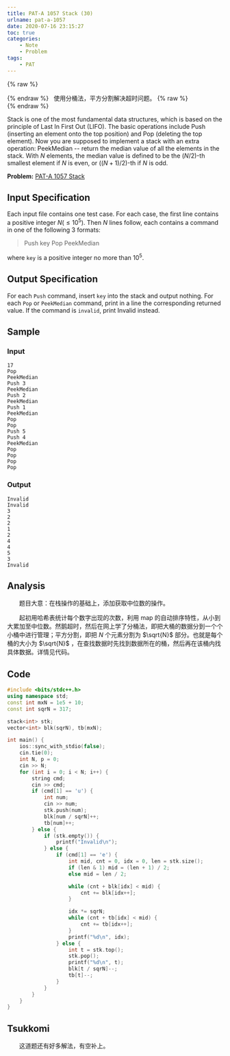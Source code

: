 ```yaml
---
title: PAT-A 1057 Stack (30)
urlname: pat-a-1057
date: 2020-07-16 23:15:27
toc: true
categories:
    - Note
    - Problem
tags:
    - PAT
---
```


{% raw %}<article class="message is-warning"><div class="message-body">{% endraw %}
<span class="icon"><i class="fa fa-exclamation-triangle mr-2"></i></span>&nbsp;&nbsp;使用分桶法，平方分割解决超时问题。
{% raw %}</div></article>{% endraw %}

Stack is one of the most fundamental data structures, which is based on the principle of Last In First Out (LIFO). The basic operations include Push (inserting an element onto the top position) and Pop (deleting the top element). Now you are supposed to implement a stack with an extra operation: PeekMedian -- return the median value of all the elements in the stack. With $N$ elements, the median value is defined to be the $(N/2)$-th smallest element if $N$ is even, or $((N+1)/2)$-th if $N$ is odd.

<!--more-->

**Problem:**&nbsp;[PAT-A 1057 Stack](https://pintia.cn/problem-sets/994805342720868352/problems/994805417945710592 "PAT-A 1057 Stack")


## Input Specification

Each input file contains one test case. For each case, the first line contains a positive integer $N(≤10^5)$. Then $N$ lines follow, each contains a command in one of the following 3 formats:

>Push key
Pop
PeekMedian

where `key` is a positive integer no more than $10^5$.

## Output Specification

For each `Push` command, insert `key` into the stack and output nothing. For each `Pop` or `PeekMedian` command, print in a line the corresponding returned value. If the command is `invalid`, print Invalid instead.

## Sample

### Input

```
17
Pop
PeekMedian
Push 3
PeekMedian
Push 2
PeekMedian
Push 1
PeekMedian
Pop
Pop
Push 5
Push 4
PeekMedian
Pop
Pop
Pop
Pop
```

### Output

```
Invalid
Invalid
3
2
2
1
2
4
4
5
3
Invalid
```

## Analysis

&emsp;&emsp;题目大意：在栈操作的基础上，添加获取中位数的操作。

&emsp;&emsp;起初用哈希表统计每个数字出现的次数，利用 map 的自动排序特性，从小到大累加至中位数。然鹅超时，然后在网上学了分桶法，即把大桶的数据分到一个个小桶中进行管理；平方分割，即把 $N$ 个元素分割为 $\sqrt{N}$ 部分。也就是每个桶的大小为 $\sqrt{N}$ ，在查找数据时先找到数据所在的桶，然后再在该桶内找具体数据。详情见代码。

## Code

``` cpp
#include <bits/stdc++.h>
using namespace std;
const int mxN = 1e5 + 10;
const int sqrN = 317;

stack<int> stk;
vector<int> blk(sqrN), tb(mxN);

int main() {
    ios::sync_with_stdio(false);
    cin.tie(0);
    int N, p = 0;
    cin >> N;
    for (int i = 0; i < N; i++) {
        string cmd;
        cin >> cmd;
        if (cmd[1] == 'u') {
            int num;
            cin >> num;
            stk.push(num);
            blk[num / sqrN]++;
            tb[num]++;
        } else {
            if (stk.empty()) {
                printf("Invalid\n");
            } else {
                if (cmd[1] == 'e') {
                    int mid, cnt = 0, idx = 0, len = stk.size();
                    if (len & 1) mid = (len + 1) / 2;
                    else mid = len / 2;

                    while (cnt + blk[idx] < mid) {
                        cnt += blk[idx++];
                    }

                    idx *= sqrN;
                    while (cnt + tb[idx] < mid) {
                        cnt += tb[idx++];
                    }
                    printf("%d\n", idx);
                } else {
                    int t = stk.top();
                    stk.pop();
                    printf("%d\n", t);
                    blk[t / sqrN]--;
                    tb[t]--;
                }
            }
        }
    }
}

```

## Tsukkomi

&emsp;&emsp;这道题还有好多解法，有空补上。